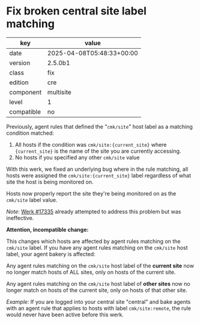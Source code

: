 [//]: # (werk v2)
# Fix broken central site label matching

key        | value
---------- | ---
date       | 2025-04-08T05:48:33+00:00
version    | 2.5.0b1
class      | fix
edition    | cre
component  | multisite
level      | 1
compatible | no

Previously, agent rules that defined the "`cmk/site`" host label as a
matching condition matched:

1. All hosts if the condition was `cmk/site:{current_site}` where
   `{current_site}` is the name of the site you are currently accessing.
2. No hosts if you specified any other `cmk/site` value

With this werk, we fixed an underlying bug where in the rule matching,
all hosts were assigned the `cmk/site:{current_site}` label regardless
of what site the host is being monitored on.

Hosts now properly report the site they're being monitored on as the
`cmk/site` label value.

*Note*: [Werk #17335](https://checkmk.com/werk/17335) already attempted to address this problem but was
ineffective.

**Attention, incompatible change:**

This changes which hosts are affected by agent rules matching on the
`cmk/site` label. If you have any agent rules matching on the `cmk/site`
host label, your agent bakery is affected:

Any agent rules matching on the `cmk/site` host label of the
**current site** now no longer match hosts of ALL sites, only on hosts
of the current site.

Any agent rules matching on the `cmk/site` host label of
**other sites** now no longer match on hosts of the current site, only
on hosts of that other site.

*Example*: If you are logged into your central site "central" and bake
agents with an agent rule that applies to hosts with label
`cmk/site:remote`, the rule would never have been active before this
werk.
